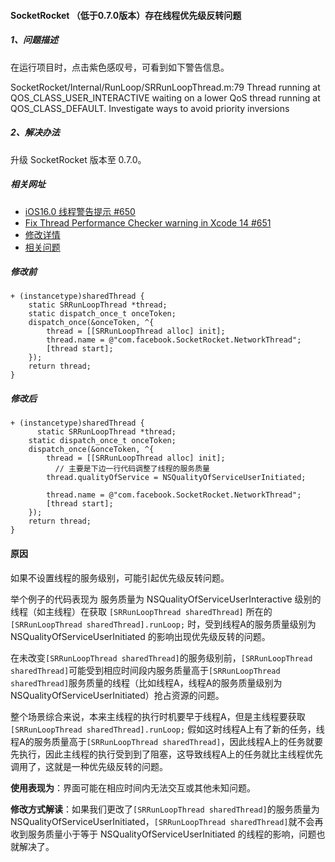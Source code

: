 #### SocketRocket （低于0.7.0版本）存在线程优先级反转问题

##### 1、问题描述

在运行项目时，点击紫色感叹号，可看到如下警告信息。

SocketRocket/Internal/RunLoop/SRRunLoopThread.m:79 Thread running at QOS_CLASS_USER_INTERACTIVE waiting on a lower QoS thread running at QOS_CLASS_DEFAULT. Investigate ways to avoid priority inversions

##### 2、解决办法

升级 SocketRocket 版本至 0.7.0。

##### 相关网址

- [iOS16.0 线程警告提示 #650](https://github.com/facebookincubator/SocketRocket/issues/650)
- [Fix Thread Performance Checker warning in Xcode 14 #651](https://github.com/facebookincubator/SocketRocket/pull/651)
- [修改详情](https://github.com/tomsksoft/SocketRocket/commit/ad11aac2b7427aa0bdd4444c03a52cd0ababba81)
- [相关问题](https://github.com/facebookincubator/SocketRocket/issues?q=QOS_CLASS_USER_INTERACTIVE+)

##### 修改前

```objc
+ (instancetype)sharedThread {
    static SRRunLoopThread *thread;
    static dispatch_once_t onceToken;
    dispatch_once(&onceToken, ^{
        thread = [[SRRunLoopThread alloc] init];
        thread.name = @"com.facebook.SocketRocket.NetworkThread";
        [thread start];
    });
    return thread;
}
```

##### 修改后


```objc
+ (instancetype)sharedThread {
	  static SRRunLoopThread *thread;
    static dispatch_once_t onceToken;
    dispatch_once(&onceToken, ^{
        thread = [[SRRunLoopThread alloc] init];
	      // 主要是下边一行代码调整了线程的服务质量
        thread.qualityOfService = NSQualityOfServiceUserInitiated;
      
        thread.name = @"com.facebook.SocketRocket.NetworkThread";
        [thread start];
    });
    return thread;
}
```

#### 原因

如果不设置线程的服务级别，可能引起优先级反转问题。

举个例子的代码表现为 服务质量为 NSQualityOfServiceUserInteractive 级别的线程（如主线程）在获取 `[SRRunLoopThread sharedThread]` 所在的 `[SRRunLoopThread sharedThread].runLoop;` 时，受到线程A的服务质量级别为NSQualityOfServiceUserInitiated 的影响出现优先级反转的问题。

在未改变`[SRRunLoopThread sharedThread]`的服务级别前，`[SRRunLoopThread sharedThread]`可能受到相应时间段内服务质量高于`[SRRunLoopThread sharedThread]`服务质量的线程（比如线程A，线程A的服务质量级别为NSQualityOfServiceUserInitiated）抢占资源的问题。

整个场景综合来说，本来主线程的执行时机要早于线程A，但是主线程要获取 `[SRRunLoopThread sharedThread].runLoop;` 假如这时线程A上有了新的任务，线程A的服务质量高于`[SRRunLoopThread sharedThread]`，因此线程A上的任务就要先执行，因此主线程的执行受到到了阻塞，这导致线程A上的任务就比主线程优先调用了，这就是一种优先级反转的问题。

**使用表现为**：界面可能在相应时间内无法交互或其他未知问题。

**修改方式解读**：如果我们更改了`[SRRunLoopThread sharedThread]`的服务质量为 NSQualityOfServiceUserInitiated，`[SRRunLoopThread sharedThread]`就不会再收到服务质量小于等于 NSQualityOfServiceUserInitiated 的线程的影响，问题也就解决了。



